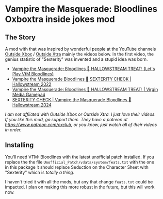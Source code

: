 # Vampire the Masquerade: Bloodlines Oxboxtra inside jokes mod

## The Story

A mod with that was inspired by wonderful people at the YouTube channels [Outside Xbox](https://www.youtube.com/user/outsidexbox) / [Outside Xtra](https://www.youtube.com/user/outsidextra) mainly the videos below. In the first video, the genius statistic of "Sexterity" was invented and a stupid idea was born.

* [Vampire the Masquerade: Bloodlines 🎃 HALLOWSTREAM TREAT! (Let's Play VtM Bloodlines)](https://www.youtube.com/watch?v=nFW0O7qdYjg)
* [Vampire the Masquerade Bloodlines 🎃 SEXTERITY CHECK | Hallowstream 2022](https://www.youtube.com/watch?v=Ih1dG4PeSEY)
* [Vampire the Masquerade: Bloodlines 🎃 HALLOWSTREAM TREAT! | Virgin Media Gamepad](https://www.youtube.com/watch?v=d_YK0lC-_g8)
* [SEXTERITY CHECK | Vampire the Masquerade Bloodlines 🎃 Hallowstream 2024](https://www.youtube.com/watch?v=dLXhNCdetN0)

_I am not affliated with Outside Xbox or Outside Xtra. I just love their videos. If you like this mod, go support them. They have a patreon at https://www.patreon.com/oxclub, or you know, just watch all of their videos in order._

## Installing

You'll need VTM: Bloodlines with the latest unofficial patch installed. If you replace the the file `Unofficial_Patch/vdata/system/feats.txt` with the one in this package it should replace Seduction on the Character Sheet with "Sexterity" which is _totally a thing_. 

I haven't tried it with all the mods, but any that change `feats.txt` could be impacted. I plan on making this more robust in the future, but this will work now.
